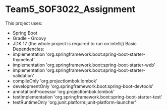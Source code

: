 # Team5_SOF3022_Assignment
This project uses:
- Spring Boot
- Gradle - Groovy
- JDK 17
(the whole project is required to run on intellij)
Basic Dependencies:
- implementation 'org.springframework.boot:spring-boot-starter-thymeleaf'
- implementation 'org.springframework.boot:spring-boot-starter-web'
- implementation 'org.springframework.boot:spring-boot-starter-validation'
- compileOnly 'org.projectlombok:lombok'
- developmentOnly 'org.springframework.boot:spring-boot-devtools'
- annotationProcessor 'org.projectlombok:lombok'
- testImplementation 'org.springframework.boot:spring-boot-starter-test'
- testRuntimeOnly 'org.junit.platform:junit-platform-launcher'
